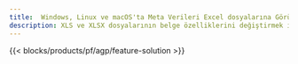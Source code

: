 ```yaml
---
title:  Windows, Linux ve macOS'ta Meta Verileri Excel dosyalarına Görüntüleyin ve Düzenleyin
description: XLS ve XLSX dosyalarının belge özelliklerini değiştirmek için Ücretsiz Uygulama ve API'ler
---
```

{{< blocks/products/pf/agp/feature-solution >}} 

